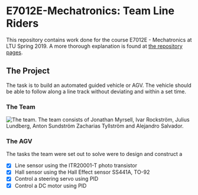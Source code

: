 # E7012E-Mechatronics: Team Line Riders
This repository contains work done for the course E7012E - Mechatronics at LTU Spring 2019. A more thorough explanation is found at [the repository pages](https://zachtyll.github.io/E7012E-Mechatronics/).



## The Project
The task is to build an automated guided vehicle or AGV. The vehicle should be able to follow along a line track without deviating and within a set time.

### The Team
![The team.](https://github.com/zachtyll/E7012E-Mechatronics/blob/master/Team%208%20-%20Line%20Rider.JPG)
The team consists of Jonathan Myrsell, Ivar Rockström, Julius Lundberg, Anton Sundström Zacharias Tyllström and Alejandro Salvador. 

### The AGV
The tasks the team were set out to solve were to design and construct a
- [x] Line sensor using the ITR20001-T photo transistor
- [x] Hall sensor using the Hall Effect sensor SS441A, TO-92
- [x] Control a steering servo using PID
- [x] Control a DC motor using PID
